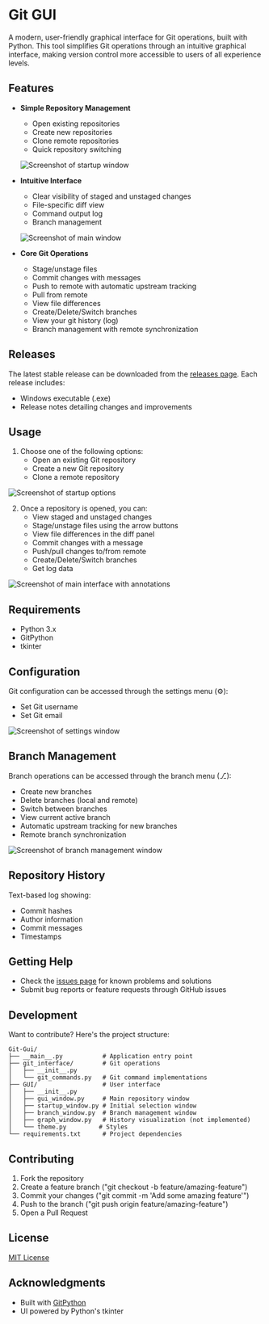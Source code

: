 # Git GUI

A modern, user-friendly graphical interface for Git operations, built with Python. This tool simplifies Git operations through an intuitive graphical interface, making version control more accessible to users of all experience levels.

## Features

- **Simple Repository Management**
  - Open existing repositories
  - Create new repositories 
  - Clone remote repositories
  - Quick repository switching

  ![Screenshot of startup window](Assets/Startup_menu.png)

- **Intuitive Interface**
  - Clear visibility of staged and unstaged changes
  - File-specific diff view
  - Command output log
  - Branch management

  ![Screenshot of main window](Assets/Main_gui.png)

- **Core Git Operations**
  - Stage/unstage files
  - Commit changes with messages
  - Push to remote with automatic upstream tracking
  - Pull from remote
  - View file differences
  - Create/Delete/Switch branches
  - View your git history (log)
  - Branch management with remote synchronization

## Releases

The latest stable release can be downloaded from the [releases page](https://github.com/I-had-a-bad-idea/Git-Gui/releases). Each release includes:
- Windows executable (.exe)
- Release notes detailing changes and improvements

## Usage

1. Choose one of the following options:
   - Open an existing Git repository
   - Create a new Git repository
   - Clone a remote repository

![Screenshot of startup options](Assets/Startup_menu.png)

2. Once a repository is opened, you can:
   - View staged and unstaged changes
   - Stage/unstage files using the arrow buttons
   - View file differences in the diff panel
   - Commit changes with a message
   - Push/pull changes to/from remote
   - Create/Delete/Switch branches
   - Get log data

![Screenshot of main interface with annotations](Assets/Main_gui.png)

## Requirements

- Python 3.x
- GitPython
- tkinter

## Configuration

Git configuration can be accessed through the settings menu (⚙):
- Set Git username
- Set Git email

![Screenshot of settings window](Assets/Settings_menu.png)

## Branch Management

Branch operations can be accessed through the branch menu (⎇):
- Create new branches
- Delete branches (local and remote)
- Switch between branches
- View current active branch
- Automatic upstream tracking for new branches
- Remote branch synchronization

![Screenshot of branch management window](Assets/Branch_menu.png)

## Repository History

Text-based log showing:
 - Commit hashes
 - Author information
 - Commit messages
 - Timestamps


## Getting Help

- Check the [issues page](https://github.com/I-had-a-bad-idea/Git-Gui/issues) for known problems and solutions
- Submit bug reports or feature requests through GitHub issues

## Development

Want to contribute? Here's the project structure:

```
Git-Gui/
├── __main__.py           # Application entry point
├── git_interface/        # Git operations
│   ├── __init__.py
│   └── git_commands.py   # Git command implementations
├── GUI/                  # User interface
│   ├── __init__.py
│   ├── gui_window.py     # Main repository window
│   ├── startup_window.py # Initial selection window
│   ├── branch_window.py  # Branch management window
│   ├── graph_window.py   # History visualization (not implemented)
│   └── theme.py         # Styles
└── requirements.txt      # Project dependencies
```

## Contributing

1. Fork the repository
2. Create a feature branch ("git checkout -b feature/amazing-feature")
3. Commit your changes ("git commit -m 'Add some amazing feature'")
4. Push to the branch ("git push origin feature/amazing-feature")
5. Open a Pull Request

## License

[MIT License](LICENSE)

## Acknowledgments

- Built with [GitPython](https://gitpython.readthedocs.io/)
- UI powered by Python's tkinter
